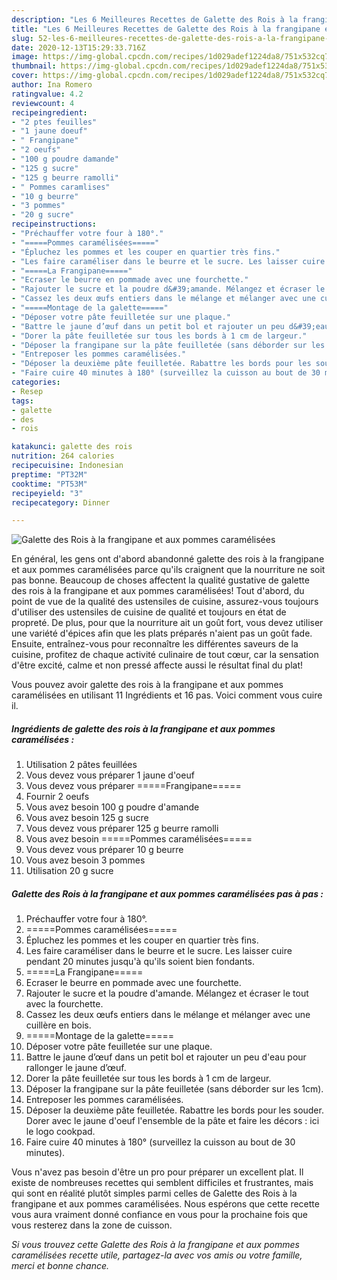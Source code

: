 ```yaml
---
description: "Les 6 Meilleures Recettes de Galette des Rois à la frangipane et aux pommes caramélisées"
title: "Les 6 Meilleures Recettes de Galette des Rois à la frangipane et aux pommes caramélisées"
slug: 52-les-6-meilleures-recettes-de-galette-des-rois-a-la-frangipane-et-aux-pommes-caramelisees
date: 2020-12-13T15:29:33.716Z
image: https://img-global.cpcdn.com/recipes/1d029adef1224da8/751x532cq70/galette-des-rois-a-la-frangipane-et-aux-pommes-caramelisees-photo-principale-de-la-recette.jpg
thumbnail: https://img-global.cpcdn.com/recipes/1d029adef1224da8/751x532cq70/galette-des-rois-a-la-frangipane-et-aux-pommes-caramelisees-photo-principale-de-la-recette.jpg
cover: https://img-global.cpcdn.com/recipes/1d029adef1224da8/751x532cq70/galette-des-rois-a-la-frangipane-et-aux-pommes-caramelisees-photo-principale-de-la-recette.jpg
author: Ina Romero
ratingvalue: 4.2
reviewcount: 4
recipeingredient:
- "2 ptes feuilles"
- "1 jaune doeuf"
- " Frangipane"
- "2 oeufs"
- "100 g poudre damande"
- "125 g sucre"
- "125 g beurre ramolli"
- " Pommes caramlises"
- "10 g beurre"
- "3 pommes"
- "20 g sucre"
recipeinstructions:
- "Préchauffer votre four à 180°."
- "=====Pommes caramélisées====="
- "Épluchez les pommes et les couper en quartier très fins."
- "Les faire caraméliser dans le beurre et le sucre. Les laisser cuire pendant 20 minutes jusqu&#39;à qu&#39;ils soient bien fondants."
- "=====La Frangipane====="
- "Ecraser le beurre en pommade avec une fourchette."
- "Rajouter le sucre et la poudre d&#39;amande. Mélangez et écraser le tout avec la fourchette."
- "Cassez les deux œufs entiers dans le mélange et mélanger avec une cuillère en bois."
- "=====Montage de la galette====="
- "Déposer votre pâte feuilletée sur une plaque."
- "Battre le jaune d’œuf dans un petit bol et rajouter un peu d&#39;eau pour rallonger le jaune d’œuf."
- "Dorer la pâte feuilletée sur tous les bords à 1 cm de largeur."
- "Déposer la frangipane sur la pâte feuilletée (sans déborder sur les 1cm)."
- "Entreposer les pommes caramélisées."
- "Déposer la deuxième pâte feuilletée. Rabattre les bords pour les souder. Dorer avec le jaune d&#39;oeuf l&#39;ensemble de la pâte et faire les décors : ici le logo cookpad."
- "Faire cuire 40 minutes à 180° (surveillez la cuisson au bout de 30 minutes)."
categories:
- Resep
tags:
- galette
- des
- rois

katakunci: galette des rois 
nutrition: 264 calories
recipecuisine: Indonesian
preptime: "PT32M"
cooktime: "PT53M"
recipeyield: "3"
recipecategory: Dinner

---
```



![Galette des Rois à la frangipane et aux pommes caramélisées](https://img-global.cpcdn.com/recipes/1d029adef1224da8/751x532cq70/galette-des-rois-a-la-frangipane-et-aux-pommes-caramelisees-photo-principale-de-la-recette.jpg)

En général, les gens ont d'abord abandonné galette des rois à la frangipane et aux pommes caramélisées parce qu'ils craignent que la nourriture ne soit pas bonne. Beaucoup de choses affectent la qualité gustative de galette des rois à la frangipane et aux pommes caramélisées! Tout d'abord, du point de vue de la qualité des ustensiles de cuisine, assurez-vous toujours d'utiliser des ustensiles de cuisine de qualité et toujours en état de propreté. De plus, pour que la nourriture ait un goût fort, vous devez utiliser une variété d'épices afin que les plats préparés n'aient pas un goût fade. Ensuite, entraînez-vous pour reconnaître les différentes saveurs de la cuisine, profitez de chaque activité culinaire de tout cœur, car la sensation d'être excité, calme et non pressé affecte aussi le résultat final du plat!

<!--inarticleads1-->

Vous pouvez avoir galette des rois à la frangipane et aux pommes caramélisées en utilisant 11 Ingrédients et 16 pas. Voici comment vous cuire il.

##### Ingrédients de galette des rois à la frangipane et aux pommes caramélisées :

1. Utilisation 2 pâtes feuillées
1. Vous devez vous préparer 1 jaune d&#39;oeuf
1. Vous devez vous préparer  =====Frangipane=====
1. Fournir 2 oeufs
1. Vous avez besoin 100 g poudre d&#39;amande
1. Vous avez besoin 125 g sucre
1. Vous devez vous préparer 125 g beurre ramolli
1. Vous avez besoin  =====Pommes caramélisées=====
1. Vous devez vous préparer 10 g beurre
1. Vous avez besoin 3 pommes
1. Utilisation 20 g sucre




<!--inarticleads2-->

##### Galette des Rois à la frangipane et aux pommes caramélisées pas à pas :

1. Préchauffer votre four à 180°.
1. =====Pommes caramélisées=====
1. Épluchez les pommes et les couper en quartier très fins.
1. Les faire caraméliser dans le beurre et le sucre. Les laisser cuire pendant 20 minutes jusqu&#39;à qu&#39;ils soient bien fondants.
1. =====La Frangipane=====
1. Ecraser le beurre en pommade avec une fourchette.
1. Rajouter le sucre et la poudre d&#39;amande. Mélangez et écraser le tout avec la fourchette.
1. Cassez les deux œufs entiers dans le mélange et mélanger avec une cuillère en bois.
1. =====Montage de la galette=====
1. Déposer votre pâte feuilletée sur une plaque.
1. Battre le jaune d’œuf dans un petit bol et rajouter un peu d&#39;eau pour rallonger le jaune d’œuf.
1. Dorer la pâte feuilletée sur tous les bords à 1 cm de largeur.
1. Déposer la frangipane sur la pâte feuilletée (sans déborder sur les 1cm).
1. Entreposer les pommes caramélisées.
1. Déposer la deuxième pâte feuilletée. Rabattre les bords pour les souder. Dorer avec le jaune d&#39;oeuf l&#39;ensemble de la pâte et faire les décors : ici le logo cookpad.
1. Faire cuire 40 minutes à 180° (surveillez la cuisson au bout de 30 minutes).




<!--inarticleads1-->

<p>
Vous n'avez pas besoin d'être un pro pour préparer un excellent plat. Il existe de nombreuses recettes qui semblent difficiles et frustrantes, mais qui sont en réalité plutôt simples parmi celles de Galette des Rois à la frangipane et aux pommes caramélisées. Nous espérons que cette recette vous aura vraiment donné confiance en vous pour la prochaine fois que vous resterez dans la zone de cuisson.
</p>

<p>
<i>Si vous trouvez cette Galette des Rois à la frangipane et aux pommes caramélisées recette utile, partagez-la avec vos amis ou votre famille, merci et bonne chance.</i>
</p>
